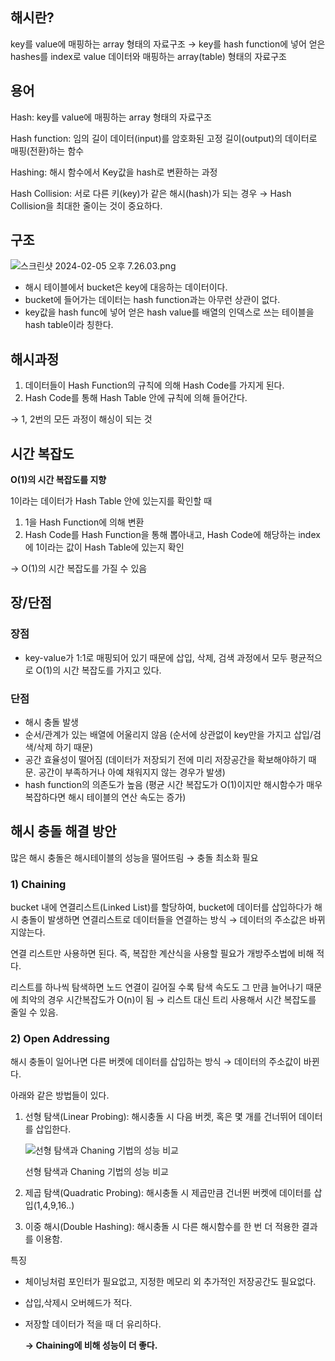 ## 해시란?

key를 value에 매핑하는 array 형태의 자료구조 → key를 hash function에 넣어 얻은 hashes를 index로 value 데이터와 매핑하는 array(table) 형태의 자료구조

## 용어

Hash: key를 value에 매핑하는 array 형태의 자료구조

Hash function: 임의 길이 데이터(input)를 암호화된 고정 길이(output)의 데이터로 매핑(전환)하는 함수

Hashing: 해시 함수에서 Key값을 hash로 변환하는 과정

Hash Collision: 서로 다른 키(key)가 같은 해시(hash)가 되는 경우 → Hash Collision을 최대한 줄이는 것이 중요하다.

## 구조

![스크린샷 2024-02-05 오후 7.26.03.png](https://prod-files-secure.s3.us-west-2.amazonaws.com/0e258c4f-23fc-499c-809b-ffd6fc64b9de/6688ba05-10ad-4664-8267-519816990672/%E1%84%89%E1%85%B3%E1%84%8F%E1%85%B3%E1%84%85%E1%85%B5%E1%86%AB%E1%84%89%E1%85%A3%E1%86%BA_2024-02-05_%E1%84%8B%E1%85%A9%E1%84%92%E1%85%AE_7.26.03.png)

- 해시 테이블에서 bucket은 key에 대응하는 데이터이다.
- bucket에 들어가는 데이터는 hash function과는 아무런 상관이 없다.
- key값을 hash func에 넣어 얻은 hash value를 배열의 인덱스로 쓰는 테이블을 hash table이라 칭한다.

## 해시과정

1. 데이터들이 Hash Function의 규칙에 의해 Hash Code를 가지게 된다.
2. Hash Code를 통해 Hash Table 안에 규칙에 의해 들어간다.

→ 1, 2번의 모든 과정이 해싱이 되는 것

## 시간 복잡도

**O(1)의 시간 복잡도를 지향**

1이라는 데이터가 Hash Table 안에 있는지를 확인할 때

1. 1을 Hash Function에 의해 변환
2. Hash Code를 Hash Function을 통해 뽑아내고, Hash Code에 해당하는 index에 1이라는 값이 Hash Table에 있는지 확인

→ O(1)의 시간 복잡도를 가질 수 있음

## 장/단점

### 장점

- key-value가 1:1로 매핑되어 있기 때문에 삽입, 삭제, 검색 과정에서 모두 평균적으로 O(1)의 시간 복잡도를 가지고 있다.

### 단점

- 해시 충돌 발생
- 순서/관계가 있는 배열에 어울리지 않음 (순서에 상관없이 key만을 가지고 삽입/검색/삭제 하기 때문)
- 공간 효율성이 떨어짐 (데이터가 저장되기 전에 미리 저장공간을 확보해야하기 때문. 공간이 부족하거나 아예 채워지지 않는 경우가 발생)
- hash function의 의존도가 높음 (평균 시간 복잡도가 O(1)이지만 해시함수가 매우 복잡하다면 해시 테이블의 연산 속도는 증가)

## 해시 충돌 해결 방안

많은 해시 충돌은 해시테이블의 성능을 떨어뜨림 → 충돌 최소화 필요

### **1) Chaining**

bucket 내에 연결리스트(Linked List)를 할당하여, bucket에 데이터를 삽입하다가 해시 충돌이 발생하면 연결리스트로 데이터들을 연결하는 방식 → 데이터의 주소값은 바뀌지않는다.

연결 리스트만 사용하면 된다. 즉, 복잡한 계산식을 사용할 필요가 개방주소법에 비해 적다. 

리스트를 하나씩 탐색하면 노드 연결이 길어질 수록 탐색 속도도 그 만큼 늘어나기 때문에 최악의 경우 시간복잡도가 O(n)이 됨 → 리스트 대신 트리 사용해서 시간 복잡도를 줄일 수 있음.

### **2) Open Addressing**

해시 충돌이 일어나면 다른 버켓에 데이터를 삽입하는 방식 → 데이터의 주소값이 바뀐다.

아래와 같은 방법들이 있다.

1. 선형 탐색(Linear Probing): 해시충돌 시 다음 버켓, 혹은 몇 개를 건너뛰어 데이터를 삽입한다.
    
    ![선형 탐색과 Chaning 기법의 성능 비교](https://prod-files-secure.s3.us-west-2.amazonaws.com/0e258c4f-23fc-499c-809b-ffd6fc64b9de/0e6aec0a-1e8f-4881-abfc-05c8a448f85f/%E1%84%89%E1%85%B3%E1%84%8F%E1%85%B3%E1%84%85%E1%85%B5%E1%86%AB%E1%84%89%E1%85%A3%E1%86%BA_2024-02-05_%E1%84%8B%E1%85%A9%E1%84%92%E1%85%AE_8.58.53.png)
    
    선형 탐색과 Chaning 기법의 성능 비교
    
2. 제곱 탐색(Quadratic Probing): 해시충돌 시 제곱만큼 건너뛴 버켓에 데이터를 삽입(1,4,9,16..)
3. 이중 해시(Double Hashing): 해시충돌 시 다른 해시함수를 한 번 더 적용한 결과를 이용함.

특징

- 체이닝처럼 포인터가 필요없고, 지정한 메모리 외 추가적인 저장공간도 필요없다.
- 삽입,삭제시 오버헤드가 적다.
- 저장할 데이터가 적을 때 더 유리하다.
    
    **→ Chaining에 비해 성능이 더 좋다.**